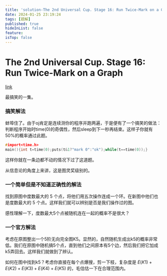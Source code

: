 ```yaml
---
title: 'solution-The 2nd Universal Cup. Stage 16: Run Twice-Mark on a Graph'
date: 2024-01-25 23:19:24
tags: [题解]
published: true
hideInList: false
feature: 
isTop: false
---
```

# The 2nd Universal Cup. Stage 16: Run Twice-Mark on a Graph

[link](https://qoj.ac/contest/1465/problem/4829)

最搞笑的一集。

### 搞笑解法
蚌埠住了。由于oj肯定是连续测你的程序并跑两遍，于是便有了一个搞笑的做法：判断程序开始时time(0)的奇偶性，然后sleep到下一秒再结束。这样子你就有50%的概率通过此题。

```cpp
#import<time.h>
main(){int t=time(0);puts(t&1?"mark 0":"ok");while(t==time(0));}
```
这样你就在一条边都不动的情况下过了这道题。

从信息论的角度上来讲，这是图灵奖级别的。

### 一个简单但是不知道正确性的解法
找到原图中度数最大的 5 个点，将他们用五次操作连成一个环。在新图中他们也是度数最大的 5 个点。这样我们就可以辨别是否是我们操作过的图。

感性理解一下，度数最大5个点被随机连在一起的概率不是很大？

### 一个官方解法
考虑在原图整出一个5阶无向完全图K5。显然的，自然随机生成出k5的概率非常低。我们在原图中随机搞5个点，直到他们之间原本有5个边，然后我们把它加成k5弄回去。这样我们就做到了辨认。

如何在图中找到k5？考虑你直接在每个点爆搜，剪一下枝，复杂度是 $E(K1)+E(K2)+E(K3)+E(K4)+E(K5)$ 的，毛估估一下在合理范围内。